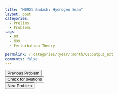 ```yaml
---
title: "M09Q1 &ndash; Hydrogen Beam"
layout: post
categories:
  - Prelims
  - Problems
tags:
  - QM
  - M09
  - Perturbation Theory

permalink: /:categories/:year/:month/Q1:output_ext
comments: false
---
```

<object data="2009M1Q.pdf" type="application/pdf" width="100%" height="500"></object>

<div class='navbar'>
	<div float='left'><button onclick="window.location='E3.html'" >Previous Problem</button></div>
	<div float='center'><button onclick="window.location='https://princetonprelim.com/prelim/23/'">Check for solutions</button></div>
	<div float='right'><button onclick="window.location='Q2.html'" > Next Problem</button></div>
</div>
